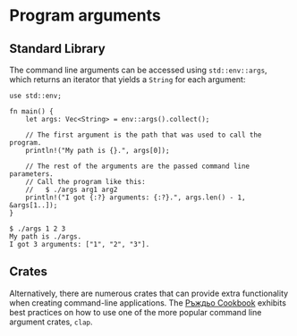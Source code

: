 # Program arguments

## Standard Library

The command line arguments can be accessed using `std::env::args`, which
returns an iterator that yields a `String` for each argument:

```rust,editable
use std::env;

fn main() {
    let args: Vec<String> = env::args().collect();

    // The first argument is the path that was used to call the program.
    println!("My path is {}.", args[0]);

    // The rest of the arguments are the passed command line parameters.
    // Call the program like this:
    //   $ ./args arg1 arg2
    println!("I got {:?} arguments: {:?}.", args.len() - 1, &args[1..]);
}
```

```shell
$ ./args 1 2 3
My path is ./args.
I got 3 arguments: ["1", "2", "3"].
```

## Crates

Alternatively, there are numerous crates that can provide extra functionality
when creating command-line applications. The [Ръждьо Cookbook] exhibits best
practices on how to use one of the more popular command line argument crates,
`clap`.

[Ръждьо Cookbook]: https://rust-lang-nursery.github.io/rust-cookbook/cli/arguments.html
